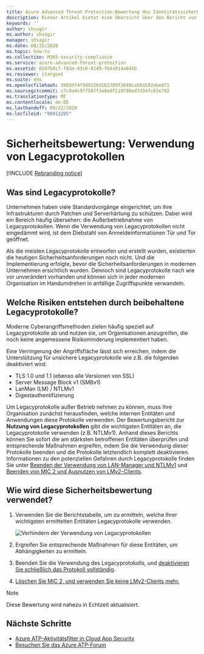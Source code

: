 ```yaml
---
title: Azure Advanced Threat Protection-Bewertung des Identitätssicherheitsstatus von Legacyprotokollen
description: Dieser Artikel bietet eine Übersicht über den Bericht von Azure ATP zur Bewertung des Identitätssicherheitsstatus von Legacyprotokollen.
keywords: ''
author: shsagir
ms.author: shsagir
manager: shsagir
ms.date: 08/25/2020
ms.topic: how-to
ms.collection: M365-security-compliance
ms.service: azure-advanced-threat-protection
ms.assetid: 6597b8c7-f83e-43c6-8149-fb4a914a845b
ms.reviewer: itargoet
ms.suite: ems
ms.openlocfilehash: 3465df4f9d932bd1b278971848ca59a592abed71
ms.sourcegitcommit: c7c0a4c9f7507f3e8e0f219798ed7d347c03e792
ms.translationtype: MT
ms.contentlocale: de-DE
ms.lasthandoff: 09/22/2020
ms.locfileid: "90913205"
---
```

# <a name="security-assessment-legacy-protocols-usage"></a>Sicherheitsbewertung: Verwendung von Legacyprotokollen

[!INCLUDE [Rebranding notice](includes/rebranding.md)]

## <a name="what-are-legacy-protocols"></a>Was sind Legacyprotokolle?

Unternehmen haben viele Standardvorgänge eingerichtet, um ihre Infrastrukturen durch Patchen und Serverhärtung zu schützen. Dabei wird ein Bereich häufig übersehen: die Außerbetriebnahme von Legacyprotokollen. Wenn die Verwendung von Legacyprotokollen nicht eingedämmt wird, ist dem Diebstahl von Anmeldeinformationen Tür und Tor geöffnet.

Als die meisten Legacyprotokolle entworfen und erstellt wurden, existierten die heutigen Sicherheitsanforderungen noch nicht. Und die Implementierung erfolgte, bevor die Sicherheitsanforderungen in modernen Unternehmen ersichtlich wurden. Dennoch sind Legacyprotokolle nach wie vor unverändert vorhanden und können sich in jeder modernen Organisation im Handumdrehen in anfällige Zugriffspunkte verwandeln.

## <a name="what-risks-do-retained-legacy-protocols-introduce"></a>Welche Risiken entstehen durch beibehaltene Legacyprotokolle?

Moderne Cyberangriffsmethoden zielen häufig speziell auf Legacyprotokolle ab und nutzen sie, um Organisationen anzugreifen, die noch keine angemessene Risikominderung implementiert haben.

Eine Verringerung der Angriffsfläche lässt sich erreichen, indem die Unterstützung für unsichere Legacyprotokolle wie z.B. die folgenden deaktiviert wird:

- TLS 1.0 und 1.1 (ebenso alle Versionen von SSL)
- Server Message Block v1 (SMBv1)
- LanMan (LM) / NTLMv1
- Digestauthentifizierung

Um Legacyprotokolle außer Betrieb nehmen zu können, muss Ihre Organisation zunächst herausfinden, welche internen Entitäten und Anwendungen diese Protokolle verwenden. Der Bewertungsbericht zur **Nutzung von Legacyprotokollen** gibt die wichtigsten Entitäten an, die Legacyprotokolle verwenden (z.B. NTLMv1). Anhand dieses Berichts können Sie sofort die am stärksten betroffenen Entitäten überprüfen und entsprechende Maßnahmen ergreifen, indem Sie die Verwendung dieser Protokolle beenden und die Protokolle letztendlich komplett deaktivieren. Informationen zu den potenziellen Gefahren durch Legacyprotokolle finden Sie unter [Beenden der Verwendung von LAN-Manager und NTLMv1](/archive/blogs/miriamxyra/stop-using-lan-manager-and-ntlmv1) und [Beenden von MIC 2 und Ausnutzen von LMv2-Clients](https://www.preempt.com/blog/active-directory-ntlm-attacks/).

## <a name="how-do-i-use-this-security-assessment"></a>Wie wird diese Sicherheitsbewertung verwendet?

1. Verwenden Sie die Berichtstabelle, um zu ermitteln, welche Ihrer wichtigsten ermittelten Entitäten Legacyprotokolle verwenden.

    ![Verhindern der Verwendung von Legacyprotokollen](media/atp-cas-isp-legacy-protocols-2.png)
1. Ergreifen Sie entsprechende Maßnahmen für diese Entitäten, um Abhängigkeiten zu ermitteln.
1. Beenden Sie die Verwendung des Legacyprotokolls, und [deaktivieren Sie schließlich das Protokoll vollständig](/archive/blogs/miriamxyra/stop-using-lan-manager-and-ntlmv1).
1. [Löschen Sie MIC 2, und verwenden Sie keine LMv2-Clients mehr.](https://www.preempt.com/blog/active-directory-ntlm-attacks/)

> [!NOTE]
> Diese Bewertung wird nahezu in Echtzeit aktualisiert.

## <a name="next-steps"></a>Nächste Schritte

- [Azure ATP-Aktivitätsfilter in Cloud App Security](activities-filtering-mcas.md)
- [Besuchen Sie das Azure ATP-Forum](https://aka.ms/azureatpcommunity)
